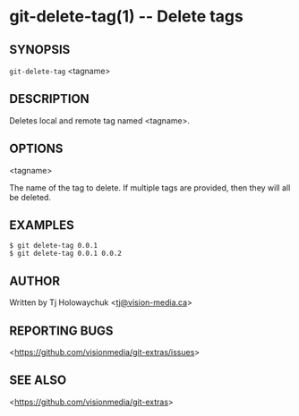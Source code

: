 git-delete-tag(1) -- Delete tags
================================

## SYNOPSIS

`git-delete-tag` &lt;tagname&gt;

## DESCRIPTION

  Deletes local and remote tag named &lt;tagname&gt;.

## OPTIONS

  &lt;tagname&gt;

  The name of the tag to delete.
  If multiple tags are provided, then they will all be deleted.

## EXAMPLES

    $ git delete-tag 0.0.1
    $ git delete-tag 0.0.1 0.0.2

## AUTHOR

Written by Tj Holowaychuk &lt;<tj@vision-media.ca>&gt;

## REPORTING BUGS

&lt;<https://github.com/visionmedia/git-extras/issues>&gt;

## SEE ALSO

&lt;<https://github.com/visionmedia/git-extras>&gt;
